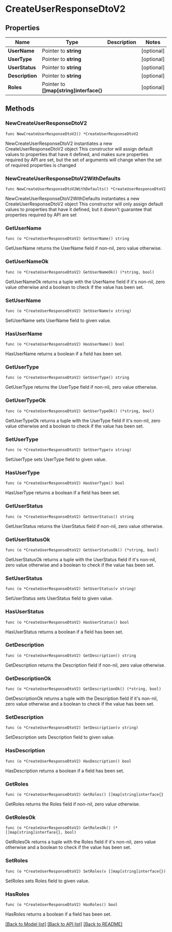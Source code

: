 # CreateUserResponseDtoV2

## Properties

Name | Type | Description | Notes
------------ | ------------- | ------------- | -------------
**UserName** | Pointer to **string** |  | [optional] 
**UserType** | Pointer to **string** |  | [optional] 
**UserStatus** | Pointer to **string** |  | [optional] 
**Description** | Pointer to **string** |  | [optional] 
**Roles** | Pointer to **[]map[string]interface{}** |  | [optional] 

## Methods

### NewCreateUserResponseDtoV2

`func NewCreateUserResponseDtoV2() *CreateUserResponseDtoV2`

NewCreateUserResponseDtoV2 instantiates a new CreateUserResponseDtoV2 object
This constructor will assign default values to properties that have it defined,
and makes sure properties required by API are set, but the set of arguments
will change when the set of required properties is changed

### NewCreateUserResponseDtoV2WithDefaults

`func NewCreateUserResponseDtoV2WithDefaults() *CreateUserResponseDtoV2`

NewCreateUserResponseDtoV2WithDefaults instantiates a new CreateUserResponseDtoV2 object
This constructor will only assign default values to properties that have it defined,
but it doesn't guarantee that properties required by API are set

### GetUserName

`func (o *CreateUserResponseDtoV2) GetUserName() string`

GetUserName returns the UserName field if non-nil, zero value otherwise.

### GetUserNameOk

`func (o *CreateUserResponseDtoV2) GetUserNameOk() (*string, bool)`

GetUserNameOk returns a tuple with the UserName field if it's non-nil, zero value otherwise
and a boolean to check if the value has been set.

### SetUserName

`func (o *CreateUserResponseDtoV2) SetUserName(v string)`

SetUserName sets UserName field to given value.

### HasUserName

`func (o *CreateUserResponseDtoV2) HasUserName() bool`

HasUserName returns a boolean if a field has been set.

### GetUserType

`func (o *CreateUserResponseDtoV2) GetUserType() string`

GetUserType returns the UserType field if non-nil, zero value otherwise.

### GetUserTypeOk

`func (o *CreateUserResponseDtoV2) GetUserTypeOk() (*string, bool)`

GetUserTypeOk returns a tuple with the UserType field if it's non-nil, zero value otherwise
and a boolean to check if the value has been set.

### SetUserType

`func (o *CreateUserResponseDtoV2) SetUserType(v string)`

SetUserType sets UserType field to given value.

### HasUserType

`func (o *CreateUserResponseDtoV2) HasUserType() bool`

HasUserType returns a boolean if a field has been set.

### GetUserStatus

`func (o *CreateUserResponseDtoV2) GetUserStatus() string`

GetUserStatus returns the UserStatus field if non-nil, zero value otherwise.

### GetUserStatusOk

`func (o *CreateUserResponseDtoV2) GetUserStatusOk() (*string, bool)`

GetUserStatusOk returns a tuple with the UserStatus field if it's non-nil, zero value otherwise
and a boolean to check if the value has been set.

### SetUserStatus

`func (o *CreateUserResponseDtoV2) SetUserStatus(v string)`

SetUserStatus sets UserStatus field to given value.

### HasUserStatus

`func (o *CreateUserResponseDtoV2) HasUserStatus() bool`

HasUserStatus returns a boolean if a field has been set.

### GetDescription

`func (o *CreateUserResponseDtoV2) GetDescription() string`

GetDescription returns the Description field if non-nil, zero value otherwise.

### GetDescriptionOk

`func (o *CreateUserResponseDtoV2) GetDescriptionOk() (*string, bool)`

GetDescriptionOk returns a tuple with the Description field if it's non-nil, zero value otherwise
and a boolean to check if the value has been set.

### SetDescription

`func (o *CreateUserResponseDtoV2) SetDescription(v string)`

SetDescription sets Description field to given value.

### HasDescription

`func (o *CreateUserResponseDtoV2) HasDescription() bool`

HasDescription returns a boolean if a field has been set.

### GetRoles

`func (o *CreateUserResponseDtoV2) GetRoles() []map[string]interface{}`

GetRoles returns the Roles field if non-nil, zero value otherwise.

### GetRolesOk

`func (o *CreateUserResponseDtoV2) GetRolesOk() (*[]map[string]interface{}, bool)`

GetRolesOk returns a tuple with the Roles field if it's non-nil, zero value otherwise
and a boolean to check if the value has been set.

### SetRoles

`func (o *CreateUserResponseDtoV2) SetRoles(v []map[string]interface{})`

SetRoles sets Roles field to given value.

### HasRoles

`func (o *CreateUserResponseDtoV2) HasRoles() bool`

HasRoles returns a boolean if a field has been set.


[[Back to Model list]](../README.md#documentation-for-models) [[Back to API list]](../README.md#documentation-for-api-endpoints) [[Back to README]](../README.md)


